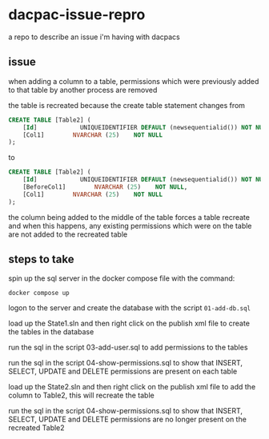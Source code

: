 # dacpac-issue-repro
a repo to describe an issue i'm having with dacpacs

## issue

when adding a column to a table, permissions which were previously added to that table by another process are removed

the table is recreated because the create table statement changes from

``` sql
CREATE TABLE [Table2] (
    [Id]            UNIQUEIDENTIFIER DEFAULT (newsequentialid()) NOT NULL,
    [Col1]        NVARCHAR (25)    NOT NULL
);
```

to

``` sql
CREATE TABLE [Table2] (
    [Id]            UNIQUEIDENTIFIER DEFAULT (newsequentialid()) NOT NULL,
    [BeforeCol1]        NVARCHAR (25)    NOT NULL,
    [Col1]        NVARCHAR (25)    NOT NULL
);
```

the column being added to the middle of the table forces a table recreate and when this happens, any existing permissions which were on the table are not added to the recreated table


## steps to take

spin up the sql server in the docker compose file with the command:

``` pwsh
docker compose up
```

logon to the server and create the database with the script `01-add-db.sql`

load up the State1.sln and then right click on the publish xml file to create the tables in the database

run the sql in the script 03-add-user.sql to add permissions to the tables

run the sql in the script 04-show-permissions.sql to show that INSERT, SELECT, UPDATE and DELETE permissions are present on each table

load up the State2.sln and then right click on the publish xml file to add the column to Table2, this will recreate the table

run the sql in the script 04-show-permissions.sql to show that INSERT, SELECT, UPDATE and DELETE permissions are no longer present on the recreated Table2